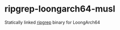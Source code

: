 # ripgrep-loongarch64-musl
Statically linked [ripgrep](https://github.com/BurntSushi/ripgrep) binary for LoongArch64
